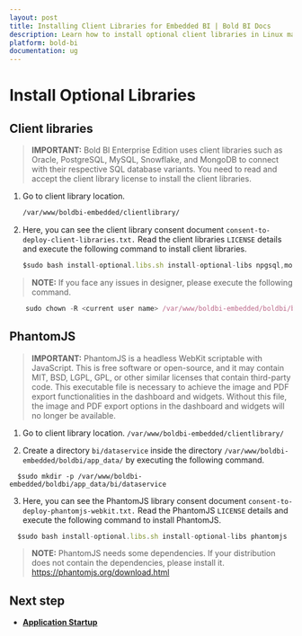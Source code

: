 ```yaml
---
layout: post
title: Installing Client Libraries for Embedded BI | Bold BI Docs
description: Learn how to install optional client libraries in Linux machine to connect with respective SQL database for the variants of Embedded Bold BI v4.1 or older.
platform: bold-bi
documentation: ug
---
```


# Install Optional Libraries 

## Client libraries

> **IMPORTANT:** Bold BI Enterprise Edition uses client libraries such as Oracle, PostgreSQL, MySQL, Snowflake, and MongoDB to connect with their respective SQL database variants. You need to read and accept the client library license to install the client libraries.

1. Go to client library location. 
    ```cmd
   /var/www/boldbi-embedded/clientlibrary/
    ```
2. Here, you can see the client library consent document `consent-to-deploy-client-libraries.txt.` Read the client libraries `LICENSE` details and execute the following command to install client libraries. 
 

    ~~~js
    $sudo bash install-optional.libs.sh install-optional-libs npgsql,mongodb,influxdb,snowflake,mysql,oracle
    ~~~

> **NOTE:** If you face any issues in designer, please execute the following command. </br>

~~~js
    sudo chown -R <current user name> /var/www/boldbi-embedded/boldbi/bi/dataservice
  ~~~

## PhantomJS

> **IMPORTANT:** PhantomJS is a headless WebKit scriptable with JavaScript. This is free software or open-source, and it may contain MIT, BSD, LGPL, GPL, or other similar licenses that contain third-party code. This executable file is necessary to achieve the image and PDF export functionalities in the dashboard and widgets. Without this file, the image and PDF export options in the dashboard and widgets will no longer be available. 

1. Go to client library location. 
 `/var/www/boldbi-embedded/clientlibrary/`
 
2. Create a directory `bi/dataservice` inside the directory `/var/www/boldbi-embedded/boldbi/app_data/` by executing the following command.

  ~~~shell
    $sudo mkdir -p /var/www/boldbi-embedded/boldbi/app_data/bi/dataservice
  ~~~

3. Here, you can see the PhantomJS library consent document `consent-to-deploy-phantomjs-webkit.txt.` Read the PhantomJS `LICENSE` details and execute the following command to install PhantomJS. 
 

  ~~~js
    $sudo bash install-optional.libs.sh install-optional-libs phantomjs
  ~~~


> **NOTE:** PhantomJS needs some dependencies. If your distribution does not contain the dependencies, please install it. https://phantomjs.org/download.html

## Next step

* [**Application Startup**](/application-startup/)